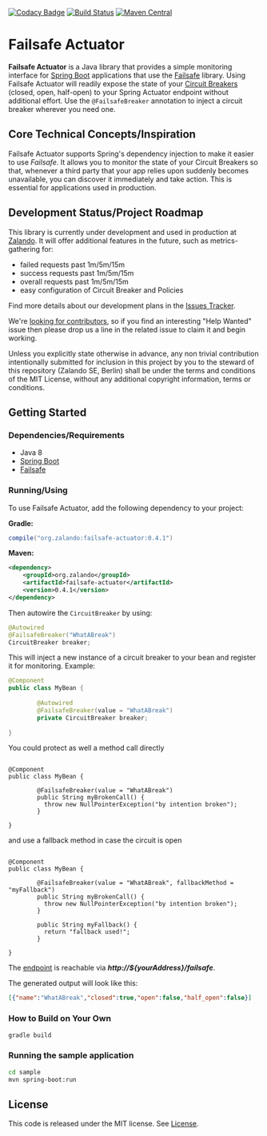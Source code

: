 [![Codacy Badge](https://api.codacy.com/project/badge/Grade/97639870e76546cab6fd2597c583c0b1)](https://www.codacy.com/app/MALPI/failsafe-actuator?utm_source=github.com&utm_medium=referral&utm_content=zalando-incubator/failsafe-actuator&utm_campaign=badger)
[![Build Status](https://travis-ci.org/zalando-incubator/failsafe-actuator.svg?branch=master)](https://travis-ci.org/zalando-incubator/failsafe-actuator)
[![Maven Central](https://img.shields.io/maven-central/v/org.zalando/failsafe-actuator.svg)](https://maven-badges.herokuapp.com/maven-central/org.zalando/failsafe-actuator)

# Failsafe Actuator

**Failsafe Actuator** is a Java library that provides a simple monitoring interface for [Spring Boot](https://projects.spring.io/spring-boot/) 
applications that use the [Failsafe](https://github.com/jhalterman/failsafe) library. 
Using Failsafe Actuator will readily expose the state of your [Circuit Breakers](http://martinfowler.com/bliki/CircuitBreaker.html) (closed, open, half-open) 
to your Spring Actuator endpoint without additional effort. 
Use the `@FailsafeBreaker` annotation to inject a circuit breaker wherever you need one. 

## Core Technical Concepts/Inspiration

Failsafe Actuator supports Spring's dependency injection to make it easier to use *Failsafe*. 
It allows you to monitor the state of your Circuit Breakers so that, whenever a third party that your app relies upon 
suddenly becomes unavailable, you can discover it immediately and take action. This is essential for applications used in production.

## Development Status/Project Roadmap
This library is currently under development and used in production at [Zalando](https://jobs.zalando.com/tech/). 
It will offer additional features in the future, such as metrics-gathering for:
* failed requests past 1m/5m/15m
* success requests past 1m/5m/15m
* overall requests past 1m/5m/15m
* easy configuration of Circuit Breaker and Policies

Find more details about our development plans in the [Issues Tracker](https://github.com/zalando-incubator/failsafe-actuator/issues). 

We're [looking for contributors](https://github.com/zalando-incubator/failsafe-actuator/blob/master/CONTRIBUTIONS.md), 
so if you find an interesting "Help Wanted" issue then please drop us a line in the related issue to claim it and begin working.

Unless you explicitly state otherwise in advance, any non trivial contribution intentionally submitted for inclusion in this project by you to the steward of this repository (Zalando SE, Berlin) shall be under the terms and conditions of the MIT License, without any additional copyright information, terms or conditions.

## Getting Started

### Dependencies/Requirements
* Java 8
* [Spring Boot](http://projects.spring.io/spring-boot/) 
* [Failsafe](https://github.com/jhalterman/failsafe)

### Running/Using

To use Failsafe Actuator, add the following dependency to your project:

**Gradle:**
```groovy
compile("org.zalando:failsafe-actuator:0.4.1")
```

**Maven:**
```xml
<dependency>
    <groupId>org.zalando</groupId>
    <artifactId>failsafe-actuator</artifactId>
    <version>0.4.1</version>
</dependency>
```

Then autowire the `CircuitBreaker` by using:

```java
@Autowired
@FailsafeBreaker("WhatABreak")
CircuitBreaker breaker;
```

This will inject a new instance of a circuit breaker to your bean and register it for monitoring. Example:

```java
@Component
public class MyBean {
    
        @Autowired
        @FailsafeBreaker(value = "WhatABreak")
        private CircuitBreaker breaker;
        
}
```

You could protect as well a method call directly

```

@Component
public class MyBean {
    
        @FailsafeBreaker(value = "WhatABreak")
        public String myBrokenCall() {
          throw new NullPointerException("by intention broken");
        }
        
}
```

and use a fallback method in case the circuit is open

```

@Component
public class MyBean {
    
        @FailsafeBreaker(value = "WhatABreak", fallbackMethod = "myFallback")
        public String myBrokenCall() {
          throw new NullPointerException("by intention broken");
        }
        
        public String myFallback() {
          return "fallback used!";
        }
        
}
```

The [endpoint](http://docs.spring.io/spring-boot/docs/current/reference/html/production-ready-endpoints.html) is reachable via _**http://${yourAddress}/failsafe**_.

The generated output will look like this:

```json
[{"name":"WhatABreak","closed":true,"open":false,"half_open":false}]
```

### How to Build on Your Own

```bash
gradle build
```

### Running the sample application

```bash
cd sample
mvn spring-boot:run
```

## License

This code is released under the MIT license. See [License](LICENSE).
